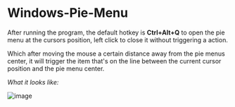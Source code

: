 # Windows-Pie-Menu

After running the program, the default hotkey is __Ctrl+Alt+Q__ to open the pie menu at the cursors position, left click to close it without triggering a action.

Which after moving the mouse a certain distance away from the pie menus center, it will trigger the item that's on the line between the current cursor position and the pie menu center.


*What it looks like:*

![image](https://github.com/Stromberg90/Windows-Pie-Menu/assets/9784913/17656b9d-d9e6-42d7-b6e1-aec2e88265ab)
